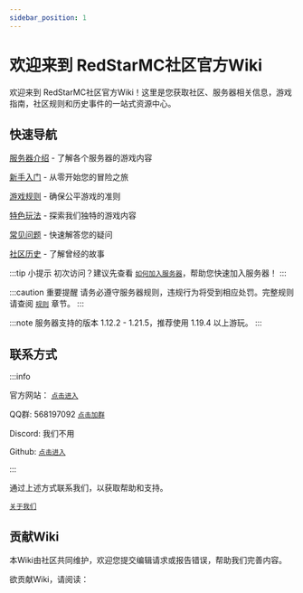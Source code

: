 ```yaml
---
sidebar_position: 1
---
```


# 欢迎来到 RedStarMC社区官方Wiki

欢迎来到 RedStarMC社区官方Wiki！这里是您获取社区、服务器相关信息，游戏指南，社区规则和历史事件的一站式资源中心。

## 快速导航

[服务器介绍](https://www.redstarmc.top/Wiki/category/%E6%9C%8D%E5%8A%A1%E5%99%A8%E4%BB%8B%E7%BB%8D) - 了解各个服务器的游戏内容

[新手入门](https://www.redstarmc.top/Wiki/category/%E6%96%B0%E6%89%8B%E5%85%A5%E9%97%A8) - 从零开始您的冒险之旅

[游戏规则](https://www.redstarmc.top/Wiki/category/%E8%A7%84%E5%88%99) - 确保公平游戏的准则

[特色玩法](#快速导航) - 探索我们独特的游戏内容

[常见问题](#快速导航) - 快速解答您的疑问

[社区历史](https://www.redstarmc.top/Wiki/category/%E5%8E%86%E5%8F%B2) - 了解曾经的故事

:::tip 
小提示 初次访问？建议先查看 [`如何加入服务器`](./新手入门/how-to-join-server.md)，帮助您快速加入服务器！ 
::: 

:::caution
重要提醒 请务必遵守服务器规则，违规行为将受到相应处罚。完整规则请查阅 [`规则`](https://www.redstarmc.top/Wiki/category/%E8%A7%84%E5%88%99) 章节。
::: 

:::note
服务器支持的版本 1.12.2 - 1.21.5，推荐使用 1.19.4 以上游玩。
:::

## 联系方式

:::info

官方网站： [`点击进入`](https://www.redstarmc.top/)

QQ群: 568197092 [`点击加群`](https://qm.qq.com/q/Xu2Ac6roMW)

Discord: 我们不用

Github: [`点击进入`](https://github.com/RedStarMC)

:::

通过上述方式联系我们，以获取帮助和支持。

[`关于我们`](https://www.redstarmc.top/Wiki/about)

## 贡献Wiki

本Wiki由社区共同维护，欢迎您提交编辑请求或报告错误，帮助我们完善内容。

欲贡献Wiki，请阅读： 



